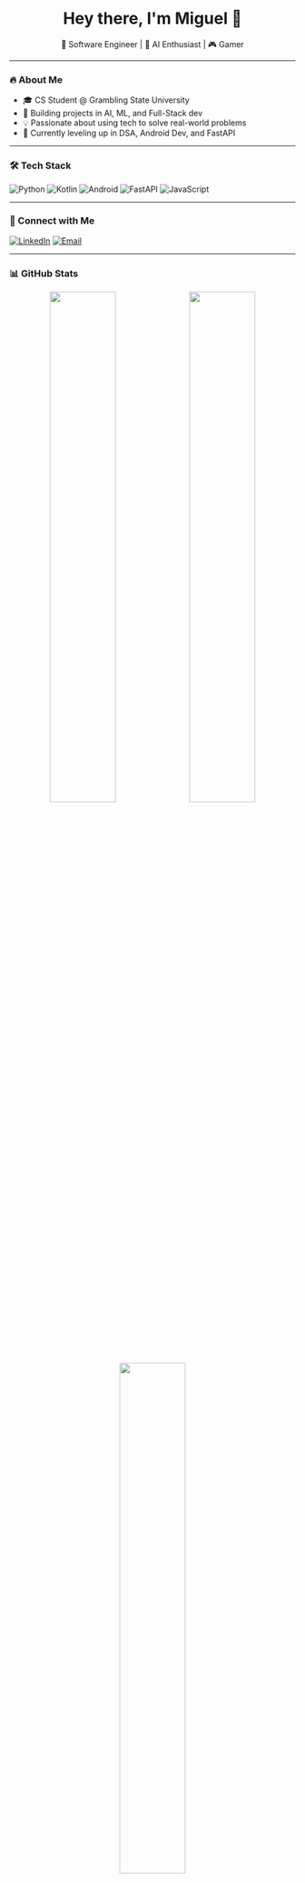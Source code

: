 <h1 align="center">Hey there, I'm Miguel 👋</h1>
<p align="center">🚀 Software Engineer | 🧠 AI Enthusiast | 🎮 Gamer </p>

***

### 🔥 About Me
- 🎓 CS Student @ Grambling State University
- 🤖 Building projects in AI, ML, and Full-Stack dev
- 💡 Passionate about using tech to solve real-world problems
- 🌱 Currently leveling up in DSA, Android Dev, and FastAPI

***

### 🛠️ Tech Stack
![Python](https://img.shields.io/badge/-Python-333333?style=flat&logo=python)
![Kotlin](https://img.shields.io/badge/-Kotlin-333333?style=flat&logo=kotlin)
![Android](https://img.shields.io/badge/-Android-333333?style=flat&logo=android)
![FastAPI](https://img.shields.io/badge/-FastAPI-333333?style=flat&logo=fastapi)
![JavaScript](https://img.shields.io/badge/-JavaScript-333333?style=flat&logo=javascript)

***

### 🔗 Connect with Me
[![LinkedIn](https://img.shields.io/badge/-LinkedIn-blue?style=flat&logo=linkedin&logoColor=white)](https://www.linkedin.com/in/migztech/)
[![Email](https://img.shields.io/badge/-Email-red?style=flat&logo=gmail&logoColor=white)](mailto:shemamiguel2023@gmail.com)

***

### 📊 GitHub Stats
<p align="center">
  <img src="https://github-readme-stats.vercel.app/api?username=SNMiguel&show_icons=true&theme=radical" width="48%" />
  <img src="https://github-readme-streak-stats.herokuapp.com/?user=SNMiguel&theme=radical" width="48%" />
</p>

<p align="center">
  <img src="https://github-readme-stats.vercel.app/api/top-langs/?username=SNMiguel&layout=compact&theme=radical" width="48%" />
</p>
